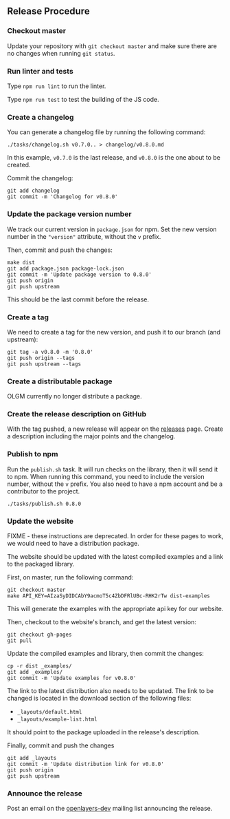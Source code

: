 ## Release Procedure ##

### Checkout master ###

Update your repository with `git checkout master` and make sure there are no
changes when running `git status`.

### Run linter and tests ###

Type `npm run lint` to run the linter.

Type `npm run test` to test the building of the JS code.

### Create a changelog ###

You can generate a changelog file by running the following command:

    ./tasks/changelog.sh v0.7.0.. > changelog/v0.8.0.md

In this example, `v0.7.0` is the last release, and `v0.8.0` is the one about to
be created.

Commit the changelog:

    git add changelog
    git commit -m 'Changelog for v0.8.0'


### Update the package version number ###

We track our current version in `package.json` for npm. Set the new version
number in the `"version"` attribute, without the `v` prefix.

Then, commit and push the changes:

    make dist
    git add package.json package-lock.json
    git commit -m 'Update package version to 0.8.0'
    git push origin
    git push upstream

This should be the last commit before the release.


### Create a tag ###

We need to create a tag for the new version, and push it to our branch (and
upstream):

    git tag -a v0.8.0 -m '0.8.0'
    git push origin --tags
    git push upstream --tags

### Create a distributable package ###

OLGM currently no longer distribute a package.

### Create the release description on GitHub ###

With the tag pushed, a new release will appear on the
[releases](https://github.com/mapgears/ol3-google-maps/releases) page. Create a
description including the major points and the changelog.

### Publish to npm ###

Run the `publish.sh` task. It will run checks on the library, then it will
send it to npm. When running this command, you need to include the version
number, without the `v` prefix. You also need to have a npm account and be a
contributor to the project.

    ./tasks/publish.sh 0.8.0

### Update the website ###

FIXME - these instructions are deprecated. In order for these pages to
work, we would need to have a distribution package.

The website should be updated with the latest compiled examples and a link to
the packaged library.

First, on master, run the following command:

    git checkout master
    make API_KEY=AIzaSyDIDCAbY9acmoT5c4ZbDFRlUBc-RHK2rTw dist-examples

This will generate the examples with the appropriate api key for our website.

Then, checkout to the website's branch, and get the latest version:

    git checkout gh-pages
    git pull

Update the compiled examples and library, then commit the changes:

    cp -r dist _examples/
    git add _examples/
    git commit -m 'Update examples for v0.8.0'

The link to the latest distribution also needs to be updated. The link to be
changed is located in the download section of the following files:

 * `_layouts/default.html`
 * `_layouts/example-list.html`

It should point to the package uploaded in the release's description.

Finally, commit and push the changes

    git add _layouts
    git commit -m 'Update distribution link for v0.8.0'
    git push origin
    git push upstream

### Announce the release ###

Post an email on the
[openlayers-dev](https://groups.google.com/forum/#!forum/openlayers-dev)
mailing list announcing the release.
